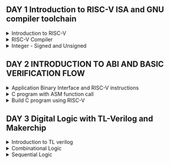 ## DAY 1 Introduction to RISC-V ISA and GNU compiler toolchain

<details>
<summary>
Introduction to RISC-V
</summary>
RISC-V is an open-source instruction set architecture (ISA) designed with simplicity and versatility. It features a modular structure, enabling custom extensions for diverse applications. Its load-store memory model and compact register set streamline execution. Privilege levels ensure secure operation. RISC-V suits embedded systems to high-performance computing, fostering innovation through open collaboration and customization. It is a 64 bit architecture.

Applications to Hardware: There are 3 major steps of how an application can be run on hardware, which are as follows:

**Operating System:**

Interface between hardware and user.

**Compiler**

Converts the high level language to respective instruction set which are hardware specific such as MIPS, Intel or RISC-V. 

**Assembler**

Converts the output from compiler, to binary language which are further fed to the hardware.

The below figure shows detailed description:


![image](https://github.com/NharikaVulchi/ASIC_RISCV-_workshop/assets/83216569/a693e7e6-736a-4423-a8b1-4e3da4f9fc7d)


The detailed ISA can be found here   https://riscv.org/wp-content/uploads/2017/05/riscv-spec-v2.2.pdf
</details>


<details>
<summary>
RISC-V Compiler
</summary>
Let us start with a C program to find the sum of numbers from 1 to n. Code:


```

#include <stdio.h>

int main () {
	int i,sum = 0, n = 6;
	for (i = 1; i <=n; ++i) {
		sum += i;
	}
	printf("The sum of the number from 1 to %d is %d\n", n,sum);
	return 0;
	}
```

Use the below commands to compile and view the assembly code for the above C program:


```
riscv64-unknown-elf-gcc  -o <object_name.o> <filename.c>
riscv64-unknown-elf-objdump -d <object_name.o>
```

Below are the figure showing disassemble object file along with the main function:


![Screenshot from 2023-08-19 15-20-32](https://github.com/NharikaVulchi/ASIC_RISCV-_workshop/assets/83216569/5b6fc6c1-11aa-4655-88ad-237033912613)



![Screenshot from 2023-08-19 15-07-04](https://github.com/NharikaVulchi/ASIC_RISCV-_workshop/assets/83216569/1aa4afcd-3d4c-45da-ab2c-f6a7091e7043)


See the output using **spike**:

![image](https://github.com/NharikaVulchi/ASIC_RISCV-_workshop/assets/83216569/a75b9634-faa6-4fda-8410-ebf38fd993a2)

**lui** instruction : load upper immediate

![image](https://github.com/NharikaVulchi/ASIC_RISCV-_workshop/assets/83216569/f5b0e7f1-9af5-4502-9f6b-96b121ecd52a)

**spike-d** is used to debug. we can execute each instruction in detail and check the change in the register values accordingly in each step.

![image](https://github.com/NharikaVulchi/ASIC_RISCV-_workshop/assets/83216569/6fb52576-c1ee-4017-80b7-6999bcbaadf4)


**addi** command:

![image](https://github.com/NharikaVulchi/ASIC_RISCV-_workshop/assets/83216569/6ab1b5f4-b53d-4b53-8388-ea008558bffe)


</details>


<details>
<summary>
Integer - Signed and Unsigned
</summary>

**Integer Number Representation :**


Unsigned Numbers


Minimum value : 0


Maximum Value : 2^64 -1


![image](https://github.com/NharikaVulchi/ASIC_RISCV-_workshop/assets/83216569/d993ccfd-0ca6-4ca3-bda4-0fd4e0c5e445)

Negative numbers are represented using 2's complement representation:

![image](https://github.com/NharikaVulchi/ASIC_RISCV-_workshop/assets/83216569/d00de84e-956e-4e5b-ae9b-859f5be23000)


![image](https://github.com/NharikaVulchi/ASIC_RISCV-_workshop/assets/83216569/1caecc5b-b1cb-4a65-ac1a-096e402bc58e)


**Lab 1**

Highest unsigned number that can be represented by RISC-V:Consider the below code 


```
#include <stdio.h>
#include <math.h>
int main() {
unsigned long long int max = (unsigned long long int) (pow(2,64) -1);
printf("highest number represented by unsigned long long int is %llu\n", max);
return 0;
}
```


Ouput :


![image](https://github.com/NharikaVulchi/ASIC_RISCV-_workshop/assets/83216569/60e3ddf4-05e2-428f-b78a-5b00a6c5d5f5)


**Lab 2**


For the below code we expect the output to be a negative umber, but we get 0 because **unsigned** can not represent negative numbers


```
#include <stdio.h>
#include <math.h>
int main() {
unsigned long long int max = (unsigned long long int) (pow(2,64) * -1);
printf("highest number represented by unsigned long long int is %llu\n", max);
return 0;
}
```



![image](https://github.com/NharikaVulchi/ASIC_RISCV-_workshop/assets/83216569/95571c5c-e994-4e5f-9958-891272cf4faf)


**Lab 3**

Let us observe the highest and lowest number for signed integers:


```
#include <stdio.h>
#include <math.h>
int main() {
long long int max = (int) (pow(2,63) -1);
long long int min = (int) (pow(2,63) * -1);
printf("highest number represented by long long int is %lld\n", max);
printf("lowest number represented by long long int is %lld\n", min);
return 0;
```

Output:

![image](https://github.com/NharikaVulchi/ASIC_RISCV-_workshop/assets/83216569/1cd71d67-d462-4454-a928-1dc42c8056fb)


![image](https://github.com/NharikaVulchi/ASIC_RISCV-_workshop/assets/83216569/e16c77b8-2eed-4378-ae9c-f1836a01c405)


</details>

## DAY 2 INTRODUCTION TO ABI AND BASIC VERIFICATION FLOW

<details>
<summary>
Application Binary Interface and RISC-V instructions
</summary>
1. The application user can access the hardware resources using system calls, this is knows as the Application Binary Interface. This interface is done via the registers of the hardware.
2. RISC-V architecture provides this interface.
3. Length of the registers is given by **xlen** which can be 32 bit wide or 64 bit wide.
4. Number of registers are 32

**Registers in RISC-V 64 bit architecture**

Two ways to load data into register:


1. 64 bit data can be directly entered into the register
2. 64 bit data can be loaded into the memory


RISC-V is a **little endian** based memory addressing system. The MSB of the data sits to the leftmost bit in the register while storing the data.


![image](https://github.com/NharikaVulchi/ASIC_RISCV-_workshop/assets/83216569/218b1a02-a324-48ad-bc57-dd99349aa4c9)


**Load Instruction** 

1. All the instructions are 32 bit wide.
2. The **ld** instruction loads the immediate double word value into a register
![image](https://github.com/NharikaVulchi/ASIC_RISCV-_workshop/assets/83216569/1e716672-eaed-4f3f-8f11-2928b8440f65)


**Add instruction**

Add the contents of specified registers and stores into the source register. The instruction used is **add**

![image](https://github.com/NharikaVulchi/ASIC_RISCV-_workshop/assets/83216569/0c88d6b1-79e3-45f4-a367-094cf6440b22)


**Store instruction**

Stores doubleword back to memory. Syntax and example is shown below using **sd** instruction.


![image](https://github.com/NharikaVulchi/ASIC_RISCV-_workshop/assets/83216569/c27c6e75-ff46-40a4-b969-c2c1c2bb2802)


**Base integer instructions**

1. Instructions which work on signed and unsigned 64 bit integers.
2. These are the part of RISCVI core.
3. Types:
   		1. R-type: Instructions that operates on registers

   
   		2. I-type: Instructions that operate on immediate value

   
   		3. S-type : Instructions that involve storing back to memory


5 Bits are utilized to represent the register address in an instruction, so we have a total of 2^5 which is 32 number of registers in RISC-V.

**Each register has a specific ABI code to access it**. This is shown in the below figure


![image](https://github.com/NharikaVulchi/ASIC_RISCV-_workshop/assets/83216569/e07adae8-5dc3-4e21-bb9e-9a86fe99866c)
</details>


<details>
<summary>
C program with ASM function call
</summary>
Following is the flowchart representing the Assembly code for sum of numbers

![image](https://github.com/NharikaVulchi/ASIC_RISCV-_workshop/assets/83216569/1140d3de-e995-4d4f-93ba-94895fd0a524)

We try to use **main** from C program to load the required values to the ASM code 

**C code:**

```
#include <stdio.h>

extern int load(int x, int y);

int main() {
	int result=0;
	int count = 9;
	result = load(0x0, count+1);.global load
	printf("Sum of number 1 to %d is %d\n", count,result);
}
```


**ASM code:**


```
.section .text
.global load
.type load, @function

load:
	add	a4,a0,zero
	add	a2,a0,a1
	add	a3,a0,zero
loop:
	add	a4,a3,a4
	addi	a3,a3,1
	blt	a3,a2,loop
	add	a0,a4,zero
	ret
```


**Output:**

![image](https://github.com/NharikaVulchi/ASIC_RISCV-_workshop/assets/83216569/9b542751-14d1-48d4-8d50-854a4d0d0e36)


**Lab works:**

![Screenshot from 2023-08-20 10-43-02](https://github.com/NharikaVulchi/ASIC_RISCV-_workshop/assets/83216569/bc51d090-a383-4d2b-a33c-0f6544241d1f)


![Screenshot from 2023-08-20 10-43-23](https://github.com/NharikaVulchi/ASIC_RISCV-_workshop/assets/83216569/379f1f1c-29d5-491f-b235-7ff104606895)

![Screenshot from 2023-08-20 10-46-46](https://github.com/NharikaVulchi/ASIC_RISCV-_workshop/assets/83216569/f77442e5-5f99-4964-a88f-ef768520be9e)


</details>

<details>

<summary>
Build C program using RISC-V
</summary>

We use the **rv32im.sh** file to view the following result and binary file which is sent to the CPU:

![image](https://github.com/NharikaVulchi/ASIC_RISCV-_workshop/assets/83216569/60b980f4-596d-4a65-ba76-a00a1bb7e7c4)

</details>


## DAY 3 Digital Logic with TL-Verilog and Makerchip

<details>
<summary>
Introduction to TL verilog
</summary>
TL Verilog introduces new abstractions that allow designers to describe circuits in a more abstract and concise manner while still maintaining a clear connection to the underlying hardware. Key features of TL verilog includes:
1. Pipeline Abstractions: TL Verilog introduces the concept of pipelines, which are easy-to-define sequences of operations. This abstraction makes it simpler to describe complex pipelined circuits without having to manually manage all the stages and their interactions.
2. Modular Arithmetic: TL Verilog provides built-in support for modular arithmetic, making it easier to handle wraparound behavior often found in digital circuits.
3. Predicated Execution: TL Verilog allows operations to be conditionally executed based on a predicate. This helps in designing circuits that depend on certain conditions before proceeding with an operation.
4. Synchronous and Combinational Blocks: TL Verilog introduces two types of blocks: synchronous and combinational. Synchronous blocks represent clocked logic, while combinational blocks represent combinational logic. This separation makes the design intent clearer.
5. Testbenches and Verification: TL Verilog simplifies the process of creating testbenches for simulation and verification. The higher level of abstraction often results in more concise and understandable testbench code.
6. Automatic Pipelining: The TL Verilog compiler automatically infers pipeline stages based on the code structure. This helps in achieving better performance with minimal effort from the designer.
7. Data Types: TL Verilog introduces new data types like queue and stack, which simplify the description of data movement and storage within circuits.
8. Higher Abstraction Level: TL Verilog enables designers to describe the intended behavior of the circuit more directly, often in a way that's closer to their intuitive understanding of the problem.
</details>

<details>
<summary>
Combinational Logic
</summary>
Combinational logic deals with the manipulation of binary inputs to produce binary outputs based on a predefined logical function. It involves designing circuits that perform specific operations without any memory or feedback. The outputs of combinational logic circuits depend solely on the current inputs, and there is no concept of past states influencing the current behavior.

Key concepts include Logic gates, truth tables, boolean algebra, multiplexers, encoders, decoders and logic expressions.

**LABS**


**Example 1: Pythagoras theorem**

![image](https://github.com/NharikaVulchi/ASIC_RISCV-_workshop/assets/83216569/183e4324-7844-48f3-b46c-5041a15c640e)


**Example 2: inverter**

![image](https://github.com/NharikaVulchi/ASIC_RISCV-_workshop/assets/83216569/1dac5a92-1577-4289-9743-d47301735689)


**Example 3: XOR gate**

![image](https://github.com/NharikaVulchi/ASIC_RISCV-_workshop/assets/83216569/90ace840-badd-43fa-993d-670e0123e3fe)


**Example 4: Addition**

![image](https://github.com/NharikaVulchi/ASIC_RISCV-_workshop/assets/83216569/1251264a-11b6-4115-aa96-51c360144583)


**Example 5: Multiplexer**

![image](https://github.com/NharikaVulchi/ASIC_RISCV-_workshop/assets/83216569/9ed8f938-ba1a-4612-b284-7ebf7c869b40)


![image](https://github.com/NharikaVulchi/ASIC_RISCV-_workshop/assets/83216569/dab3cb4d-d4aa-439e-94a8-32955e20d579)


**Example 6: Calculator**

![image](https://github.com/NharikaVulchi/ASIC_RISCV-_workshop/assets/83216569/2fe821c6-d056-4b67-a330-1f5ae28462a4)


</details>

<details>
<summary>
Sequential Logic
</summary>

**Sequenced by a clock signal.**

The cicuit enters a known state in response to a reset signal.


![image](https://github.com/NharikaVulchi/ASIC_RISCV-_workshop/assets/83216569/8fc25c8e-faf7-4993-9829-5c94b0bd8579)

**Free running counter : Fibonacci Series**

![image](https://github.com/NharikaVulchi/ASIC_RISCV-_workshop/assets/83216569/c514b6ec-acd7-4d54-a511-30e196a25076)

</details>



















